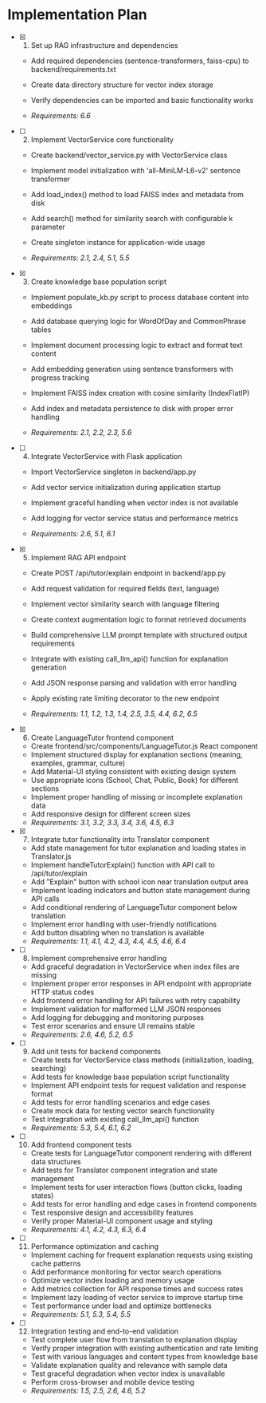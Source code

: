# Implementation Plan

- [x] 1. Set up RAG infrastructure and dependencies



  - Add required dependencies (sentence-transformers, faiss-cpu) to backend/requirements.txt
  - Create data directory structure for vector index storage
  - Verify dependencies can be imported and basic functionality works



  - _Requirements: 6.6_

- [ ] 2. Implement VectorService core functionality
  - Create backend/vector_service.py with VectorService class
  - Implement model initialization with 'all-MiniLM-L6-v2' sentence transformer



  - Add load_index() method to load FAISS index and metadata from disk
  - Add search() method for similarity search with configurable k parameter
  - Create singleton instance for application-wide usage
  - _Requirements: 2.1, 2.4, 5.1, 5.5_

- [x] 3. Create knowledge base population script



  - Implement populate_kb.py script to process database content into embeddings
  - Add database querying logic for WordOfDay and CommonPhrase tables
  - Implement document processing logic to extract and format text content
  - Add embedding generation using sentence transformers with progress tracking




  - Implement FAISS index creation with cosine similarity (IndexFlatIP)
  - Add index and metadata persistence to disk with proper error handling
  - _Requirements: 2.1, 2.2, 2.3, 5.6_

- [ ] 4. Integrate VectorService with Flask application
  - Import VectorService singleton in backend/app.py
  - Add vector service initialization during application startup




  - Implement graceful handling when vector index is not available
  - Add logging for vector service status and performance metrics
  - _Requirements: 2.6, 5.1, 6.1_

- [x] 5. Implement RAG API endpoint




  - Create POST /api/tutor/explain endpoint in backend/app.py
  - Add request validation for required fields (text, language)
  - Implement vector similarity search with language filtering
  - Create context augmentation logic to format retrieved documents
  - Build comprehensive LLM prompt template with structured output requirements
  - Integrate with existing call_llm_api() function for explanation generation




  - Add JSON response parsing and validation with error handling
  - Apply existing rate limiting decorator to the new endpoint
  - _Requirements: 1.1, 1.2, 1.3, 1.4, 2.5, 3.5, 4.4, 6.2, 6.5_

- [x] 6. Create LanguageTutor frontend component




  - Create frontend/src/components/LanguageTutor.js React component
  - Implement structured display for explanation sections (meaning, examples, grammar, culture)
  - Add Material-UI styling consistent with existing design system
  - Use appropriate icons (School, Chat, Public, Book) for different sections
  - Implement proper handling of missing or incomplete explanation data
  - Add responsive design for different screen sizes
  - _Requirements: 3.1, 3.2, 3.3, 3.4, 3.6, 4.5, 6.3_

- [x] 7. Integrate tutor functionality into Translator component







  - Add state management for tutor explanation and loading states in Translator.js
  - Implement handleTutorExplain() function with API call to /api/tutor/explain
  - Add "Explain" button with school icon near translation output area
  - Implement loading indicators and button state management during API calls
  - Add conditional rendering of LanguageTutor component below translation
  - Implement error handling with user-friendly notifications
  - Add button disabling when no translation is available
  - _Requirements: 1.1, 4.1, 4.2, 4.3, 4.4, 4.5, 4.6, 6.4_

- [ ] 8. Implement comprehensive error handling
  - Add graceful degradation in VectorService when index files are missing
  - Implement proper error responses in API endpoint with appropriate HTTP status codes
  - Add frontend error handling for API failures with retry capability
  - Implement validation for malformed LLM JSON responses
  - Add logging for debugging and monitoring purposes
  - Test error scenarios and ensure UI remains stable
  - _Requirements: 2.6, 4.6, 5.2, 6.5_

- [ ] 9. Add unit tests for backend components
  - Create tests for VectorService class methods (initialization, loading, searching)
  - Add tests for knowledge base population script functionality
  - Implement API endpoint tests for request validation and response format
  - Add tests for error handling scenarios and edge cases
  - Create mock data for testing vector search functionality
  - Test integration with existing call_llm_api() function
  - _Requirements: 5.3, 5.4, 6.1, 6.2_

- [ ] 10. Add frontend component tests
  - Create tests for LanguageTutor component rendering with different data structures
  - Add tests for Translator component integration and state management
  - Implement tests for user interaction flows (button clicks, loading states)
  - Add tests for error handling and edge cases in frontend components
  - Test responsive design and accessibility features
  - Verify proper Material-UI component usage and styling
  - _Requirements: 4.1, 4.2, 4.3, 6.3, 6.4_

- [ ] 11. Performance optimization and caching
  - Implement caching for frequent explanation requests using existing cache patterns
  - Add performance monitoring for vector search operations
  - Optimize vector index loading and memory usage
  - Add metrics collection for API response times and success rates
  - Implement lazy loading of vector service to improve startup time
  - Test performance under load and optimize bottlenecks
  - _Requirements: 5.1, 5.3, 5.4, 5.5_

- [ ] 12. Integration testing and end-to-end validation
  - Test complete user flow from translation to explanation display
  - Verify proper integration with existing authentication and rate limiting
  - Test with various languages and content types from knowledge base
  - Validate explanation quality and relevance with sample data
  - Test graceful degradation when vector index is unavailable
  - Perform cross-browser and mobile device testing
  - _Requirements: 1.5, 2.5, 2.6, 4.6, 5.2_